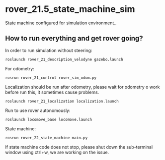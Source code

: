 # rover_21.5_state_machine_sim
State machine configured for simulation environment..

## How to run everything and get rover going?

In order to run simulation without steering:
```
roslaunch rover_21_description_velodyne gazebo.launch
```

For odometry:
```
rosrun rover_21_control rover_sim_odom.py
```

Localization should be run after odometry, please wait for odometry o work before run this, it sometimes cause problems.
```
roslaunch rover_21_localization localization.launch
```

Run to use rover autonomously:
```
roslaunch locomove_base locomove.launch
```

State machine:
```
rosrun rover_22_state_machine main.py
```
If state machine code does not stop, please shut down the sub-terminal window using ctrl+w, we are working on the issue.

